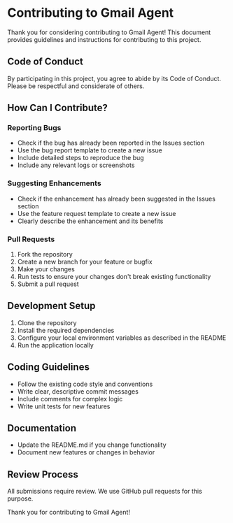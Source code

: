 # Contributing to Gmail Agent

Thank you for considering contributing to Gmail Agent! This document provides guidelines and instructions for contributing to this project.

## Code of Conduct

By participating in this project, you agree to abide by its Code of Conduct. Please be respectful and considerate of others.

## How Can I Contribute?

### Reporting Bugs

- Check if the bug has already been reported in the Issues section
- Use the bug report template to create a new issue
- Include detailed steps to reproduce the bug
- Include any relevant logs or screenshots

### Suggesting Enhancements

- Check if the enhancement has already been suggested in the Issues section
- Use the feature request template to create a new issue
- Clearly describe the enhancement and its benefits

### Pull Requests

1. Fork the repository
2. Create a new branch for your feature or bugfix
3. Make your changes
4. Run tests to ensure your changes don't break existing functionality
5. Submit a pull request

## Development Setup

1. Clone the repository
2. Install the required dependencies
3. Configure your local environment variables as described in the README
4. Run the application locally

## Coding Guidelines

- Follow the existing code style and conventions
- Write clear, descriptive commit messages
- Include comments for complex logic
- Write unit tests for new features

## Documentation

- Update the README.md if you change functionality
- Document new features or changes in behavior

## Review Process

All submissions require review. We use GitHub pull requests for this purpose.

Thank you for contributing to Gmail Agent! 